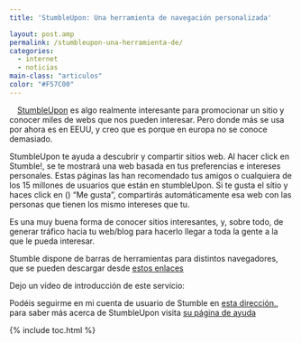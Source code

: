 ```yaml
---
title: 'StumbleUpon: Una herramienta de navegación personalizada'

layout: post.amp
permalink: /stumbleupon-una-herramienta-de/
categories:
  - internet
  - noticias
main-class: "articulos"
color: "#F57C00"
---
```

<div class="separator" style="clear: both; text-align: center;">
<a href="https://3.bp.blogspot.com/-6z0EeW_sstI/Te8jwhQHA2I/AAAAAAAAAlQ/2KruGn6C1uo/s1600/Stumbleupon-256x256.png" imageanchor="1" style="clear:left; float:left;margin-right:1em; margin-bottom:1em"><amp-img on="tap:lightbox1" role="button" tabindex="0" layout="responsive" border="0" height="128" width="128" src="https://3.bp.blogspot.com/-6z0EeW_sstI/Te8jwhQHA2I/AAAAAAAAAlQ/2KruGn6C1uo/s320/Stumbleupon-256x256.png" /></a>
</div>

[StumbleUpon][1] es algo realmente interesante para promocionar un sitio y conocer miles de webs que nos pueden interesar. Pero donde más se usa por ahora es en EEUU, y creo que es porque en europa no se conoce demasiado.

StumbleUpon te ayuda a descubrir y compartir sitios web. Al hacer click en <amp-img on="tap:lightbox1" role="button" tabindex="0" layout="responsive" src="http://cdn.stumble-upon.com/assets/img/stumble.png" alt="" align="top" /> <span class="textEm">Stumble!</span>, se te mostrará una web basada en tus preferencias e intereses personales. Estas páginas las han recomendado tus amigos o cualquiera de los 15 millones de usuarios que están en stumbleUpon. Si te gusta el sítio y haces click en (<amp-img on="tap:lightbox1" role="button" tabindex="0" layout="responsive" src="http://cdn.stumble-upon.com/assets/img/thumbup.gif" alt="" align="top" />) &#8220;Me gusta&#8221;, compartirás automáticamente esa web con las personas que tienen los mismo intereses que tu.


<!--ad-->

Es una muy buena forma de conocer sitios interesantes, y, sobre todo, de generar tráfico hacia tu web/blog para hacerlo llegar a toda la gente a la que le pueda interesar.

Stumble dispone de barras de herramientas para distintos navegadores, que se pueden descargar desde [estos enlaces][2]

Dejo un vídeo de introducción de este servício:



Podéis seguirme en mi cuenta de usuario de Stumble en [esta dirección.][3], para saber más acerca de StumbleUpon visita [su página de ayuda][4]



 [1]: http://www.stumbleupon.com/
 [2]: http://www.stumbleupon.com/help/download_stumbleupon/
 [3]: http://www.stumbleupon.com/stumbler/algui91/
 [4]: http://www.stumbleupon.com/aboutus/

{% include toc.html %}
